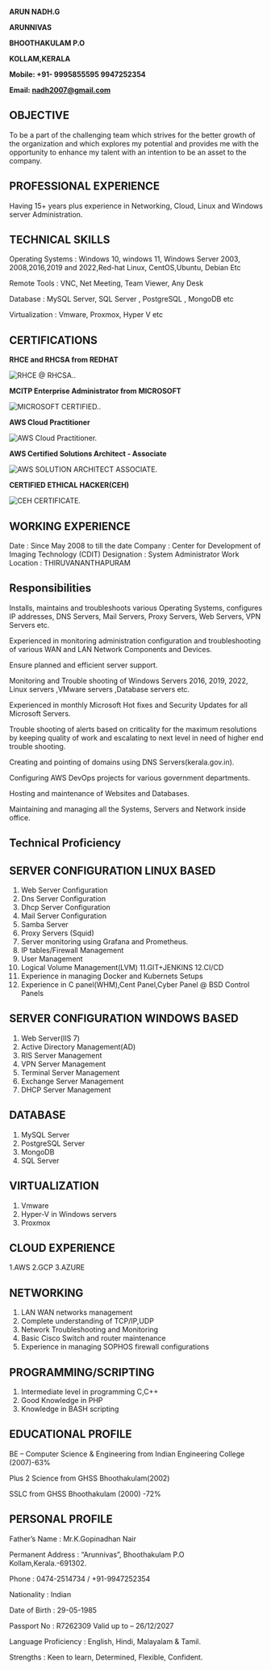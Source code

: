                                                                                   
**ARUN NADH.G**

**ARUNNIVAS**

**BHOOTHAKULAM P.O**

**KOLLAM,KERALA**

**Mobile: +91- 9995855595 9947252354**

**Email: nadh2007@gmail.com**	


**OBJECTIVE**
-------------

  To be a part of the challenging team which strives for the better growth of the organization and which explores my potential and provides me with the opportunity to enhance my talent with an intention to be an asset to the company.
        

**PROFESSIONAL EXPERIENCE**
---------------------------
                
Having 15+ years plus experience in Networking, Cloud, Linux and Windows server Administration.
            
        
**TECHNICAL SKILLS**
--------------------

Operating Systems	: Windows 10, windows 11, Windows Server 2003, 2008,2016,2019 and 2022,Red-hat Linux, CentOS,Ubuntu, Debian Etc

Remote Tools	:   VNC, Net Meeting, Team Viewer, Any Desk

Database	:   MySQL Server, SQL Server , PostgreSQL , MongoDB etc 

Virtualization	:   Vmware, Proxmox, Hyper V etc


**CERTIFICATIONS** 
-------------------


**RHCE and RHCSA from REDHAT**

 ![RHCE @ RHCSA.](Redhat.png).

**MCITP Enterprise Administrator from MICROSOFT**

 ![MICROSOFT CERTIFIED.](microsoft.png).

**AWS Cloud Practitioner**

![AWS Cloud Practitioner.](aws-certified-cloud-practitioner.png)

**AWS Certified Solutions Architect - Associate**

![AWS SOLUTION ARCHITECT ASSOCIATE.](aws-certified-solutions-architect-associate.png)

**CERTIFIED ETHICAL HACKER(CEH)**

![CEH CERTIFICATE.](ceh.png)

   
**WORKING EXPERIENCE**	
----------------------


Date			: Since May 2008 to till the date
Company	: Center for Development of Imaging Technology (CDIT)
Designation 		: System Administrator
Work Location	: THIRUVANANTHAPURAM

**Responsibilities**
--------------------



Installs, maintains and troubleshoots various Operating Systems, configures IP addresses, DNS Servers, Mail Servers, Proxy Servers, Web Servers, VPN Servers etc.

Experienced in monitoring administration configuration and troubleshooting of various WAN and LAN Network Components and Devices.

Ensure planned and efficient server support.

Monitoring and Trouble shooting of Windows Servers 2016, 2019, 2022,  Linux servers ,VMware servers ,Database servers etc.

Experienced in monthly Microsoft Hot fixes and Security Updates for all Microsoft Servers.

Trouble shooting of alerts based on criticality for the maximum resolutions by keeping quality of work and escalating to next level in need of higher end trouble shooting.

Creating and pointing of domains using DNS Servers(kerala.gov.in).

Configuring AWS DevOps projects for various government departments.

Hosting and maintenance of Websites and Databases.

Maintaining and managing all the Systems, Servers and Network inside office.


**Technical Proficiency**
----------------------------

**SERVER CONFIGURATION LINUX BASED**
-------------------------------------

1. Web Server Configuration
2. Dns Server Configuration
3. Dhcp Server Configuration
4. Mail Server Configuration
5. Samba Server
6. Proxy Servers (Squid)
7. Server monitoring using Grafana and Prometheus.
8. IP tables/Firewall Management
9. User Management
10. Logical Volume Management(LVM)
11.GIT+JENKINS 
12.CI/CD
13. Experience in managing Docker and Kubernets Setups
14. Experience in C panel(WHM),Cent Panel,Cyber Panel @ BSD Control Panels

**SERVER CONFIGURATION WINDOWS BASED**
--------------------------------------

1. Web Server(IIS 7)
2. Active Directory Management(AD)
3. RIS Server Management
4. VPN Server Management
5. Terminal Server Management
6. Exchange Server Management
7. DHCP Server Management


**DATABASE**
------------- 

1. MySQL Server
2. PostgreSQL Server
3. MongoDB
4. SQL Server


**VIRTUALIZATION**
-------------------

1. Vmware 
2. Hyper-V in Windows servers
3. Proxmox

**CLOUD EXPERIENCE**
---------------------

1.AWS 
2.GCP
3.AZURE


**NETWORKING**
---------------

1. LAN WAN networks management
2. Complete understanding of TCP/IP,UDP
3. Network Troubleshooting and Monitoring
4. Basic Cisco Switch and router maintenance
5. Experience in managing SOPHOS  firewall configurations


**PROGRAMMING/SCRIPTING**
-------------------------

1. Intermediate level in programming C,C++
2. Good Knowledge in PHP
3. Knowledge in BASH scripting





**EDUCATIONAL PROFILE**
-------------------------

BE – Computer Science & Engineering from Indian Engineering College    (2007)-63%

Plus 2 Science from GHSS Bhoothakulam(2002)

SSLC from GHSS Bhoothakulam (2000) -72%




**PERSONAL PROFILE**
---------------------



Father’s Name 	        : Mr.K.Gopinadhan Nair
	
Permanent Address	: “Arunnivas”, Bhoothakulam P.O Kollam,Kerala.-691302.

Phone                   :       0474-2514734 / +91-9947252354

Nationality       	:	Indian

Date of Birth	        :	29-05-1985

Passport No	        :	R7262309 Valid up to – 26/12/2027

Language Proficiency	:	English, Hindi, Malayalam & Tamil.

Strengths		:       Keen to learn, Determined, Flexible, Confident.



